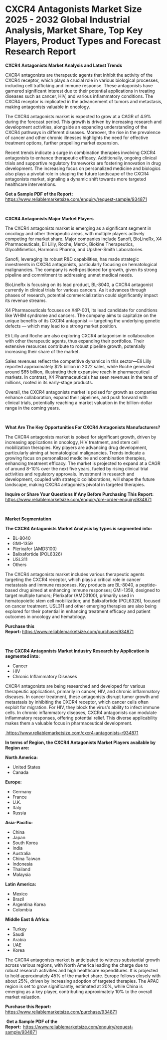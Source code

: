 <p><h1>CXCR4 Antagonists Market Size 2025 - 2032 Global Industrial Analysis, Market Share, Top Key Players, Product Types and Forecast Research Report</h1></p><p><strong>CXCR4 Antagonists Market Analysis and Latest Trends</strong></p>
<p><p>CXCR4 antagonists are therapeutic agents that inhibit the activity of the CXCR4 receptor, which plays a crucial role in various biological processes, including cell trafficking and immune response. These antagonists have garnered significant interest due to their potential applications in treating diseases such as cancer, HIV, and various inflammatory conditions. The CXCR4 receptor is implicated in the advancement of tumors and metastasis, making antagonists valuable in oncology.</p><p>The CXCR4 antagonists market is expected to grow at a CAGR of 4.9% during the forecast period. This growth is driven by increasing research and development activities, alongside an expanding understanding of the CXCR4 pathways in different diseases. Moreover, the rise in the prevalence of cancer and other chronic illnesses highlights the need for effective treatment options, further propelling market expansion.</p><p>Recent trends indicate a surge in combination therapies involving CXCR4 antagonists to enhance therapeutic efficacy. Additionally, ongoing clinical trials and supportive regulatory frameworks are fostering innovation in drug development. The increasing focus on personalized medicine and biologics also plays a pivotal role in shaping the future landscape of the CXCR4 antagonists market, signaling a dynamic shift towards more targeted healthcare interventions.</p></p>
<p><strong>Get a Sample PDF of the Report:&nbsp;</strong> <a href="https://www.reliablemarketsize.com/enquiry/request-sample/934871?utm_campaign=2625&utm_medium=2&utm_source=Github&utm_content=ia&utm_term=18042025&utm_id=cxcr4-antagonists">https://www.reliablemarketsize.com/enquiry/request-sample/934871</a></p>
<p>&nbsp;</p>
<p><strong>CXCR4 Antagonists Major Market Players</strong></p>
<p><p>The CXCR4 antagonists market is emerging as a significant segment in oncology and other therapeutic areas, with multiple players actively competing for market share. Major companies include Sanofi, BioLineRx, X4 Pharmaceuticals, Eli Lilly, Roche, Merck, Biokine Therapeutics, GlycoMimetics, Harmonic Pharma, and Upsher-Smith Laboratories.</p><p>Sanofi, leveraging its robust R&D capabilities, has made strategic investments in CXCR4 antagonists, particularly focusing on hematological malignancies. The company is well-positioned for growth, given its strong pipeline and commitment to addressing unmet medical needs. </p><p>BioLineRx is focusing on its lead product, BL-8040, a CXCR4 antagonist currently in clinical trials for various cancers. As it advances through phases of research, potential commercialization could significantly impact its revenue streams. </p><p>X4 Pharmaceuticals focuses on X4P-001, its lead candidate for conditions like WHIM syndrome and cancers. The company aims to capitalize on the unique benefits of its CXCR4 antagonist — targeting the underlying genetic defects — which may lead to a strong market position.</p><p>Eli Lilly and Roche are also exploring CXCR4 antagonism in collaboration with other therapeutic agents, thus expanding their portfolios. Their extensive resources contribute to robust pipeline growth, potentially increasing their share of the market.</p><p>Sales revenues reflect the competitive dynamics in this sector—Eli Lilly reported approximately $25 billion in 2022 sales, while Roche generated around $65 billion, illustrating their expansive reach in pharmaceutical markets. In contrast, X4 Pharmaceuticals has seen revenues in the tens of millions, rooted in its early-stage products.</p><p>Overall, the CXCR4 antagonists market is poised for growth as companies enhance collaboration, expand their pipelines, and push forward with clinical trials, potentially reaching a market valuation in the billion-dollar range in the coming years.</p></p>
<p>&nbsp;</p>
<p><strong>What Are The Key Opportunities For CXCR4 Antagonists Manufacturers?</strong></p>
<p><p>The CXCR4 antagonists market is poised for significant growth, driven by increasing applications in oncology, HIV treatment, and stem cell mobilization therapies. Key players are advancing drug development, particularly aiming at hematological malignancies. Trends indicate a growing focus on personalized medicine and combination therapies, enhancing treatment efficacy. The market is projected to expand at a CAGR of around 8-10% over the next five years, fueled by rising clinical trial activities and regulatory approvals. Investment in research and development, coupled with strategic collaborations, will shape the future landscape, making CXCR4 antagonists pivotal in targeted therapies.</p></p>
<p><strong>Inquire or Share Your Questions If Any Before Purchasing This Report:</strong> <a href="https://www.reliablemarketsize.com/enquiry/pre-order-enquiry/934871?utm_campaign=2625&utm_medium=2&utm_source=Github&utm_content=ia&utm_term=18042025&utm_id=cxcr4-antagonists">https://www.reliablemarketsize.com/enquiry/pre-order-enquiry/934871</a></p>
<p>&nbsp;</p>
<p><strong>Market Segmentation</strong></p>
<p><strong>The CXCR4 Antagonists Market Analysis by types is segmented into:</strong></p>
<p><ul><li>BL-8040</li><li>GMI-1359</li><li>Plerixafor (AMD3100)</li><li>Balixafortide (POL6326)</li><li>USL311</li><li>Others</li></ul></p>
<p><p>The CXCR4 antagonists market includes various therapeutic agents targeting the CXCR4 receptor, which plays a critical role in cancer metastasis and immune responses. Key products are BL-8040, a peptide-based drug aimed at enhancing immune responses; GMI-1359, designed to target multiple tumors; Plerixafor (AMD3100), primarily used in hematopoietic stem cell mobilization; and Balixafortide (POL6326), focused on cancer treatment. USL311 and other emerging therapies are also being explored for their potential in enhancing treatment efficacy and patient outcomes in oncology and hematology.</p></p>
<p><strong>Purchase this Report:&nbsp;</strong><a href="https://www.reliablemarketsize.com/purchase/934871?utm_campaign=2625&utm_medium=2&utm_source=Github&utm_content=ia&utm_term=18042025&utm_id=cxcr4-antagonists">https://www.reliablemarketsize.com/purchase/934871</a></p>
<p>&nbsp;</p>
<p><strong>The CXCR4 Antagonists Market Industry Research by Application is segmented into:</strong></p>
<p><ul><li>Cancer</li><li>HIV</li><li>Chronic Inflammatory Diseases</li></ul></p>
<p><p>CXCR4 antagonists are being researched and developed for various therapeutic applications, primarily in cancer, HIV, and chronic inflammatory diseases. In cancer treatment, these antagonists disrupt tumor growth and metastasis by inhibiting the CXCR4 receptor, which cancer cells often exploit for migration. For HIV, they block the virus's ability to infect immune cells. In chronic inflammatory diseases, CXCR4 antagonists can modulate inflammatory responses, offering potential relief. This diverse applicability makes them a valuable focus in pharmaceutical development.</p></p>
<p><a href="https://www.reliablemarketsize.com/cxcr4-antagonists-r934871?utm_campaign=2625&utm_medium=2&utm_source=Github&utm_content=ia&utm_term=18042025&utm_id=cxcr4-antagonists">&nbsp;https://www.reliablemarketsize.com/cxcr4-antagonists-r934871</a></p>
<p><strong>In terms of Region, the CXCR4 Antagonists Market Players available by Region are:</strong></p>
<p>
    <p> <strong> North America: </strong>
        <ul>
            <li>United States</li>
            <li>Canada</li>
        </ul>
        </p> 
    <p> <strong> Europe: </strong>
        <ul>
            <li>Germany</li>
            <li>France</li>
            <li>U.K.</li>
            <li>Italy</li>
            <li>Russia</li>
        </ul>
        </p> 
    <p> <strong> Asia-Pacific: </strong>
        <ul>
            <li>China</li>
            <li>Japan</li>
            <li>South Korea</li>
            <li>India</li>
            <li>Australia</li>
            <li>China Taiwan</li>
            <li>Indonesia</li>
            <li>Thailand</li>
            <li>Malaysia</li>
        </ul>
        </p> 
    <p> <strong> Latin America: </strong>
        <ul>
            <li>Mexico</li>
            <li>Brazil</li>
            <li>Argentina Korea</li>
            <li>Colombia</li>
        </ul>
        </p> 
    <p> <strong> Middle East & Africa: </strong>
        <ul>
            <li>Turkey</li>
            <li>Saudi</li>
            <li>Arabia</li>
            <li>UAE</li>
            <li>Korea</li>
        </ul>
    </p>
    </p>
<p><p>The CXCR4 antagonists market is anticipated to witness substantial growth across various regions, with North America leading the charge due to robust research activities and high healthcare expenditures. It is projected to hold approximately 45% of the market share. Europe follows closely with about 25%, driven by increasing adoption of targeted therapies. The APAC region is set to grow significantly, estimated at 20%, while China is emerging as a key player, contributing approximately 10% to the overall market valuation.</p></p>
<p><strong>Purchase this Report: </strong><a href="https://www.reliablemarketsize.com/purchase/934871?utm_campaign=2625&utm_medium=2&utm_source=Github&utm_content=ia&utm_term=18042025&utm_id=cxcr4-antagonists">https://www.reliablemarketsize.com/purchase/934871</a></p>
<p>&nbsp;<strong>Get a Sample PDF of the Report:&nbsp;&nbsp;</strong><a href="https://www.reliablemarketsize.com/enquiry/request-sample/934871?utm_campaign=2625&utm_medium=2&utm_source=Github&utm_content=ia&utm_term=18042025&utm_id=cxcr4-antagonists">https://www.reliablemarketsize.com/enquiry/request-sample/934871</a></p>
<p><strong></strong></p>
<p><p></p><p></p><p></p></p>